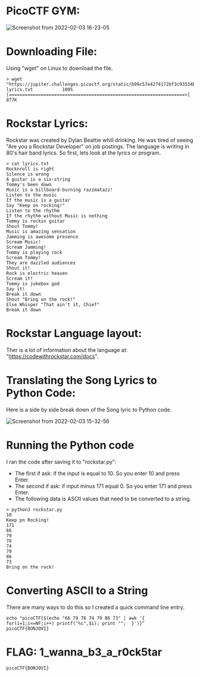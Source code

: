 # PicoCTF GYM: 
![Screenshot from 2022-02-03 16-23-05](https://user-images.githubusercontent.com/38919321/152431099-64c896d1-cd42-4df3-8d71-3e4649aca9c4.png)

# Downloading File:
Using "wget" on Linux to download the file. 
```
> wget "https://jupiter.challenges.picoctf.org/static/b99c57e4274172bf3c93534b6d59632d/lyrics.txt"
lyrics.txt   		 100%[==================================================================>]   877K      

```

# Rockstar Lyrics:
Rockstar was created by Dylan Beattie whill drinking. He was tired of seeing "Are you a Rockstar Developer" on job postings. The language
is writing in 80's hair band lyrics. So first, lets look at the lyrics or program.
```
> cat lyrics.txt
Rocknroll is right              
Silence is wrong                
A guitar is a six-string        
Tommy's been down               
Music is a billboard-burning razzmatazz!
Listen to the music             
If the music is a guitar                  
Say "Keep on rocking!"                
Listen to the rhythm
If the rhythm without Music is nothing
Tommy is rockin guitar
Shout Tommy!                    
Music is amazing sensation 
Jamming is awesome presence
Scream Music!                   
Scream Jamming!                 
Tommy is playing rock           
Scream Tommy!       
They are dazzled audiences                  
Shout it!
Rock is electric heaven                     
Scream it!
Tommy is jukebox god            
Say it!                                     
Break it down
Shout "Bring on the rock!"
Else Whisper "That ain't it, Chief"                 
Break it down
```

# Rockstar Language layout:
Ther is a lot of information about the language at: "https://codewithrockstar.com/docs".


# Translating the Song Lyrics to Python Code:
Here is a side by side break down of the Song lyric to Python code.

![Screenshot from 2022-02-03 15-32-56](https://user-images.githubusercontent.com/38919321/152431434-4e56fc15-54c8-4af2-b72b-a3d493a58af2.png)


# Running the Python code
I ran the code after saving it to "rockstar.py": 
- The first if ask: if the input is equal to 10. So you enter 10 and press Enter.
- The second if ask: if input minus 171 equal 0. So you enter 171 and press Enter.
- The following data is ASCII values that need to be converted to a string.

```
> python3 rockstar.py
10
Keep pn Rocking!
171
66
79
78
74
79
86
73
Bring on the rock!

```

# Converting ASCII to a String
There are many ways to do this so I created a quick command line entry.
```
echo "picoCTF{$(echo "66 79 78 74 79 86 73" | awk '{ for(i=1;i<=NF;i++) printf("%c",$i); print "";  }')}"
picoCTF{BONJOVI}

```



# FLAG: 1_wanna_b3_a_r0ck5tar
```
picoCTF{BONJOVI}
```

